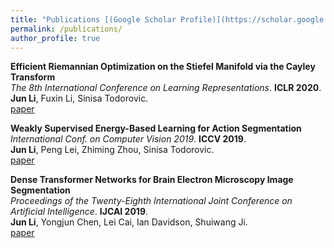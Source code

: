```yaml
---
title: "Publications [(Google Scholar Profile)](https://scholar.google.com/citations?user=dY3O3qsAAAAJ&hl=zh-CN)"
permalink: /publications/
author_profile: true
---
```

<b>Efficient Riemannian Optimization on the Stiefel Manifold via the Cayley Transform</b> <br> 
<i>The 8th International Conference on Learning Representations</i>. <b>ICLR 2020</b>.<br>
<b>Jun Li</b>, Fuxin Li, Sinisa Todorovic.<br>
[paper](http://openaccess.thecvf.com/content_ICCV_2019/papers/Li_Weakly_Supervised_Energy-Based_Learning_for_Action_Segmentation_ICCV_2019_paper.pdf)

<b>Weakly Supervised Energy-Based Learning for Action Segmentation</b> <br> 
<i>International Conf. on Computer Vision 2019</i>. <b>ICCV 2019</b>.<br>
<b>Jun Li</b>, Peng Lei, Zhiming Zhou, Sinisa Todorovic.<br>
[paper](http://openaccess.thecvf.com/content_ICCV_2019/papers/Li_Weakly_Supervised_Energy-Based_Learning_for_Action_Segmentation_ICCV_2019_paper.pdf)

<b>Dense Transformer Networks for Brain Electron Microscopy Image Segmentation</b> <br> 
<i>Proceedings of the Twenty-Eighth International Joint Conference on Artificial Intelligence</i>. <b>IJCAI 2019</b>.<br>
<b>Jun Li</b>, Yongjun Chen, Lei Cai, Ian Davidson, Shuiwang Ji.<br>
[paper](https://www.ijcai.org/proceedings/2019/0401.pdf)

